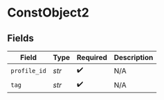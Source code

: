 # ConstObject2


## Fields

| Field              | Type               | Required           | Description        |
| ------------------ | ------------------ | ------------------ | ------------------ |
| `profile_id`       | *str*              | :heavy_check_mark: | N/A                |
| `tag`              | *str*              | :heavy_check_mark: | N/A                |